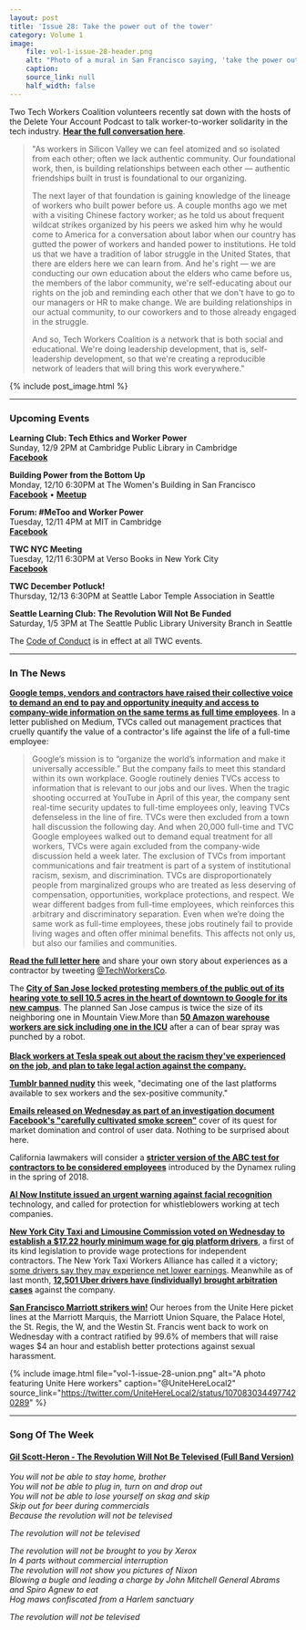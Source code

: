 ```yaml
---
layout: post
title: 'Issue 28: Take the power out of the tower'
category: Volume 1
image:
    file: vol-1-issue-28-header.png
    alt: "Photo of a mural in San Francisco saying, 'take the power out of the tower'"
    caption: 
    source_link: null
    half_width: false
---
```


<!-- Content imported from: https://mailchi.mp/27c7f4ba8268/tech-workers-coalition-update-1295853?e=dbff030191 -->

Two Tech Workers Coalition volunteers recently sat down with the hosts of the Delete Your Account Podcast to talk worker-to-worker solidarity in the tech industry. **[Hear the full conversation here](https://deleteyouraccount.libsyn.com/episode-116-tech-solidarity)**.&nbsp;  

<!--excerpt-->

> "As workers in Silicon Valley we can feel atomized and so isolated from each other; often we lack authentic community. Our foundational work, then, is building relationships between each other —&nbsp;authentic friendships built in trust is foundational to our organizing.
>
> The next layer of that foundation is gaining&nbsp;knowledge of the lineage of workers who built power before us. A couple months ago we met with a visiting Chinese factory worker; as he told us about frequent wildcat strikes organized by his peers we asked him why he would come to America&nbsp;for a conversation about labor when our country has gutted the power of workers&nbsp;and handed power to institutions. He told us that we have a tradition of labor struggle in the United States, that there are elders here we can learn from. And he's right — we are conducting our own education about the elders who came before us, the members of the labor community, we're self-educating about our rights on the job and reminding each other that we don't have to go to our managers or HR to make change. We are building relationships in our actual community, to our coworkers and to those already engaged in the struggle.
>
> And so, Tech Workers Coalition is a network that is both social and educational. We're doing leadership development, that is, self-leadership development, so that we're creating a reproducible network of leaders that will bring this work everywhere."

{% include post_image.html %}

***

###  Upcoming Events
  
**Learning Club: Tech Ethics and Worker Power**  
Sunday, 12/9 2PM at Cambridge Public Library in Cambridge  
[**Facebook**](https://www.facebook.com/events/736431466724610/)  
  
**Building Power from the Bottom Up**  
Monday, 12/10 6:30PM at The Women's Building in San Francisco  
[**Facebook**](https://www.facebook.com/events/1961570610630128/)&nbsp;• [**Meetup**](https://www.meetup.com/Tech-Workers-Coalition/events/257039172/)  
  
**Forum: #MeToo and Worker Power**  
Tuesday, 12/11 4PM at MIT in Cambridge  
[**Facebook**](https://www.facebook.com/events/1287384581404284/)  
  
**TWC NYC Meeting**  
Tuesday, 12/11 6:30PM at Verso Books in New York City  
[**Facebook**](https://www.facebook.com/events/1795417000581112/)  
  
**TWC December Potluck!**  
Thursday, 12/13 6:30PM at Seattle Labor Temple Association in Seattle  
  
**Seattle Learning Club: The Revolution Will Not Be Funded**  
Saturday, 1/5 3PM at The Seattle Public Library University Branch in Seattle

The [Code of Conduct](https://techworkerscoalition.org/community-guide/) is in effect at all TWC events.

***

###  In The News

[**Google temps, vendors and contractors have raised their collective voice to demand an end to pay and opportunity inequity and access to company-wide information on the same terms as full time employees**](https://slate.com/business/2018/12/google-walkout-protests-contract-workers.html). In a letter published on Medium, TVCs&nbsp;called out management practices that cruelly quantify the value of a contractor's life against the life of a full-time employee:  

> Google’s mission is to “organize the world’s information and make it universally accessible.” But the company fails to meet this standard within its own workplace. Google routinely denies TVCs access to information that is relevant to our jobs and our lives. When the tragic shooting occurred at YouTube in April of this year, the company sent real-time security updates to full-time employees only, leaving TVCs defenseless in the line of fire. TVCs were then excluded from a town hall discussion the following day. And when 20,000 full-time and TVC Google employees walked out to demand equal treatment for all workers, TVCs were again excluded from the company-wide discussion held a week later. The exclusion of TVCs from important communications and fair treatment is part of a system of institutional racism, sexism, and discrimination. TVCs are disproportionately people from marginalized groups who are treated as less deserving of compensation, opportunities, workplace protections, and respect. We wear different badges from full-time employees, which reinforces this arbitrary and discriminatory separation. Even when we’re doing the same work as full-time employees, these jobs routinely fail to provide living wages and often offer minimal benefits. This affects not only us, but also our families and communities.

[**Read the full letter here**](https://medium.com/@GoogleWalkout/invisible-no-longer-googles-shadow-workforce-speaks-up-9ea04b7bcc41) and share your own story about experiences as a contractor by tweeting [@TechWorkersCo](https://twitter.com/techworkersco).  
  
The [**City of San Jose locked protesting members of the public out of its hearing vote to sell 10.5 acres in the heart of downtown&nbsp;to Google for its new campus**](https://www.bizjournals.com/sanjose/news/2018/12/05/google-san-jose-campus-land-sale-council-vote-goog.html?ana=twt). The planned San Jose campus is twice the size of its neighboring&nbsp;one in Mountain View.More than [**50 Amazon warehouse workers are sick including one in the ICU**](https://www.nbcnewyork.com/news/local/Amazon-Warehouse-New-Jersey-Multiple-Sick-501976081.html) after a can of bear spray was punched by a robot.  
&nbsp;  
[**Black workers at Tesla speak out about the racism they've experienced on the job, and plan to take legal action against the company.**](https://www.nytimes.com/2018/11/30/business/tesla-factory-racism.html)  
  
[**Tumblr banned nudity**](https://www.washingtonpost.com/business/2018/12/04/tumblrs-nudity-crackdown-means-pornography-will-be-harder-find-its-platform-than-nazi-propaganda/?utm_term=.9e2cd5f7dbea) this week, "decimating one of the last&nbsp;platforms available to sex workers and the&nbsp;sex-positive community."  
  
[**Emails released on Wednesday as part of an investigation document Facebook's "carefully cultivated smoke screen"**](https://www.nytimes.com/2018/12/05/technology/facebook-emails-privacy-data.html) cover of its quest for market domination and&nbsp;control of user data. Nothing to be surprised about here.  
  
California lawmakers will consider a [**stricter version of the ABC test for contractors to be considered employees**](https://www.sacbee.com/news/politics-government/capitol-alert/article222466405.html)&nbsp;introduced by the Dynamex ruling in the spring of 2018.  
  
[**AI Now Institute issued an urgent warning against facial recognition**](https://theintercept.com/2018/12/06/artificial-intellgience-experts-issue-urgent-warning-against-facial-scanning-with-a-dangerous-history/) technology, and called for protection for&nbsp;whistleblowers working at tech companies.  
  
[**New York City Taxi and Limousine Commission voted on Wednesday to establish a $17.22 hourly minimum wage for gig platform drivers**](https://campaign.r20.constantcontact.com/render?m=1101912670699&ca=6c815b12-cb81-4306-b3dc-d4754d7ce1d1), a first of its kind legislation to provide wage protections for independent contractors.&nbsp;The New York Taxi Workers Alliance has called it a victory; [some drivers say they may experience net lower earnings](https://www.businessinsider.com/new-uber-pay-rates-hurt-earnings-drivers-say-2018-12).&nbsp;Meanwhile as of last month, [**12,501 Uber drivers have (individually) brought arbitration cases**](https://gizmodo.com/ubers-arbitration-policy-comes-back-to-bite-it-in-the-a-1830892372) against the company.  
  
[**San Francisco Marriott strikers win!**](https://www.nytimes.com/2018/12/03/travel/san-francisco-marriott-strike-over.html#click=https://t.co/JWlqlRkvTo) Our heroes from the Unite Here picket lines&nbsp;at&nbsp;the Marriott Marquis, the Marriott Union Square, the Palace Hotel, the St. Regis, the W, and the Westin St. Francis went back to work on Wednesday with a contract ratified by 99.6% of members that will raise wages $4 an hour and establish better protections against sexual harassment.&nbsp;

{% include image.html
    file="vol-1-issue-28-union.png"
    alt="A photo featuring Unite Here workers"
    caption="@UniteHereLocal2"
    source_link="https://twitter.com/UniteHereLocal2/status/1070830344977420289"
%}

***

### Song Of The Week

#### [**Gil Scott-Heron - The Revolution Will Not Be Televised (Full Band Version)**](https://www.youtube.com/watch?v=qGaoXAwl9kw)

_You will not be able to stay home, brother_  
_You will not be able to plug in, turn on and drop out_  
_You will not be able to lose yourself on skag and skip_  
_Skip out for beer during commercials_  
_Because the revolution will not be televised_  

_The revolution will not be televised_  

_The revolution will not be brought to you by Xerox_  
_In 4 parts without commercial interruption_  
_The revolution will not show you pictures of Nixon_  
_Blowing a bugle and leading a charge by John Mitchell General Abrams and Spiro Agnew to eat_  
_Hog maws confiscated from a Harlem sanctuary_  
 
_The revolution will not be televised_  
